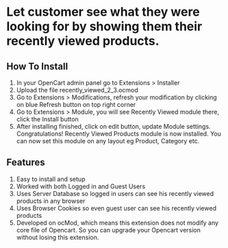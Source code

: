 # Let customer see what they were looking for by showing them their recently viewed products.

## How To Install
1) In your OpenCart admin panel go to Extensions > Installer
2) Upload the file recently_viewed_2_3.ocmod
3) Go to Extensions > Modifications, refresh your modification by clicking on blue Refresh button on top right corner
4) Go to Extensions > Module, you will see Recently Viewed module there, click the Install button
5) After installing finished, click on edit button, update Module settings.
Congratulations! Recently Viewed Products module is now installed. You can now set this module on any layout eg Product, Category etc.


## Features
1. Easy to install and setup
2. Worked with both Logged in and Guest Users
3. Uses Server Database so logged in users can see his recently viewed products in any browser
4. Uses Browser Cookies so even guest user can see his recently viewed products
5. Developed on ocMod, which means this extension does not modify any core file of Opencart. So you can upgrade your Opencart version without losing this extension.
